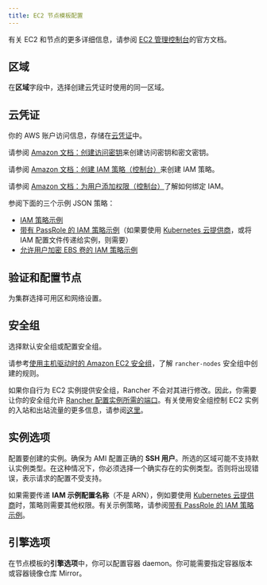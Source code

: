 ```yaml
---
title: EC2 节点模板配置
---
```


有关 EC2 和节点的更多详细信息，请参阅 [EC2 管理控制台](https://aws.amazon.com/ec2)的官方文档。

## 区域

在**区域**字段中，选择创建云凭证时使用的同一区域。

## 云凭证

你的 AWS 账户访问信息，存储在[云凭证](../../../user-settings/manage-cloud-credentials.md)中。

请参阅 [Amazon 文档：创建访问密钥](https://docs.aws.amazon.com/IAM/latest/UserGuide/id_credentials_access-keys.html#Using_CreateAccessKey)来创建访问密钥和密文密钥。

请参阅 [Amazon 文档：创建 IAM 策略（控制台）](https://docs.aws.amazon.com/IAM/latest/UserGuide/access_policies_create.html#access_policies_create-start)来创建 IAM 策略。

请参阅 [Amazon 文档：为用户添加权限（控制台）](https://docs.aws.amazon.com/IAM/latest/UserGuide/id_users_change-permissions.html#users_change_permissions-add-console)了解如何绑定 IAM。

参阅下面的三个示例 JSON 策略：

- [IAM 策略示例](../../../../how-to-guides/new-user-guides/launch-kubernetes-with-rancher/use-new-nodes-in-an-infra-provider/create-an-amazon-ec2-cluster.md#iam-策略示例)
- [带有 PassRole 的 IAM 策略示例](../../../../how-to-guides/new-user-guides/launch-kubernetes-with-rancher/use-new-nodes-in-an-infra-provider/create-an-amazon-ec2-cluster.md#带有-passrole-的-iam-策略示例)（如果要使用 [Kubernetes 云提供商](../../../../pages-for-subheaders/set-up-cloud-providers.md)，或将 IAM 配置文件传递给实例，则需要）
- [允许用户加密 EBS 卷的 IAM 策略示例](../../../../how-to-guides/new-user-guides/launch-kubernetes-with-rancher/use-new-nodes-in-an-infra-provider/create-an-amazon-ec2-cluster.md#允许加密-ebs-卷的-iam-策略示例)

## 验证和配置节点

为集群选择可用区和网络设置。

## 安全组

选择默认安全组或配置安全组。

请参考[使用主机驱动时的 Amazon EC2 安全组](../../../../getting-started/installation-and-upgrade/installation-requirements/port-requirements.md#rancher-aws-ec2-安全组)，了解 `rancher-nodes` 安全组中创建的规则。

如果你自行为 EC2 实例提供安全组，Rancher 不会对其进行修改。因此，你需要让你的安全组允许 [Rancher 配置实例所需的端口](../../../../getting-started/installation-and-upgrade/installation-requirements/port-requirements.md#rke-上-rancher-server-节点的端口)。有关使用安全组控制 EC2 实例的入站和出站流量的更多信息，请参阅[这里](https://docs.aws.amazon.com/vpc/latest/userguide/VPC_SecurityGroups.html#WorkingWithSecurityGroups)。

## 实例选项

配置要创建的实例。确保为 AMI 配置正确的 **SSH 用户**。所选的区域可能不支持默认实例类型。在这种情况下，你必须选择一个确实存在的实例类型。否则将出现错误，表示请求的配置不受支持。

如果需要传递 **IAM 示例配置名称**（不是 ARN），例如要使用 [Kubernetes 云提供商](../../../../pages-for-subheaders/set-up-cloud-providers.md)时，策略则需要其他权限。有关示例策略，请参阅[带有 PassRole 的 IAM 策略示例](../../../../how-to-guides/new-user-guides/launch-kubernetes-with-rancher/use-new-nodes-in-an-infra-provider/create-an-amazon-ec2-cluster.md#带有-passrole-的-iam-策略示例)。

## 引擎选项

在节点模板的**引擎选项**中，你可以配置容器 daemon。你可能需要指定容器版本或容器镜像仓库 Mirror。
